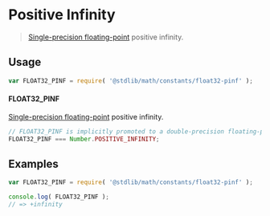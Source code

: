 # Positive Infinity

> [Single-precision floating-point][ieee754] positive infinity.

<section class="usage">

## Usage

``` javascript
var FLOAT32_PINF = require( '@stdlib/math/constants/float32-pinf' );
```

#### FLOAT32_PINF

[Single-precision floating-point][ieee754] positive infinity.

``` javascript
// FLOAT32_PINF is implicitly promoted to a double-precision floating-point number...
FLOAT32_PINF === Number.POSITIVE_INFINITY;
```

<!-- </usage> -->

<section class="examples">

## Examples

``` javascript
var FLOAT32_PINF = require( '@stdlib/math/constants/float32-pinf' );

console.log( FLOAT32_PINF );
// => +infinity
```

<!-- </examples> -->

<section class="links">

[ieee754]: https://en.wikipedia.org/wiki/IEEE_754-1985

<!-- </links> -->
